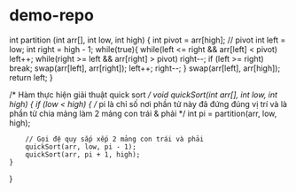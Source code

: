 # demo-repo
int partition (int arr[], int low, int high)
{
    int pivot = arr[high];    // pivot
    int left = low;
    int right = high - 1;
    while(true){
        while(left <= right && arr[left] < pivot) left++;
        while(right >= left && arr[right] > pivot) right--;
        if (left >= right) break;
        swap(arr[left], arr[right]);
        left++;
        right--;
    }
    swap(arr[left], arr[high]);
    return left;
}
 
/* Hàm thực hiện giải thuật quick sort */
void quickSort(int arr[], int low, int high)
{
    if (low < high)
    {
        /* pi là chỉ số nơi phần tử này đã đứng đúng vị trí
         và là phần tử chia mảng làm 2 mảng con trái & phải */
        int pi = partition(arr, low, high);
 
        // Gọi đệ quy sắp xếp 2 mảng con trái và phải
        quickSort(arr, low, pi - 1);
        quickSort(arr, pi + 1, high);
    }
}
